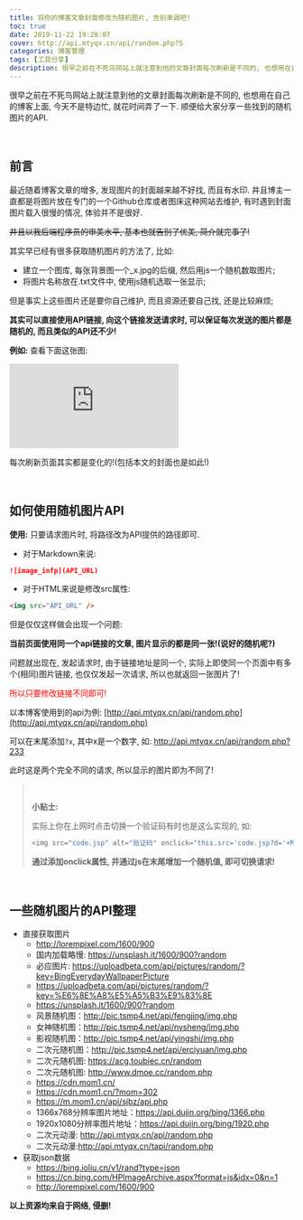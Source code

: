 ```yaml
---
title: 将你的博客文章封面修改为随机图片, 告别单调吧!
toc: true
date: 2019-11-22 19:28:07
cover: http://api.mtyqx.cn/api/random.php?5
categories: 博客管理
tags: [工具分享]
description: 很早之前在不死鸟网站上就注意到他的文章封面每次刷新是不同的, 也想用在自己的博客上面, 今天不是特边忙, 就花时间弄了一下.
---
```


很早之前在不死鸟网站上就注意到他的文章封面每次刷新是不同的, 也想用在自己的博客上面, 今天不是特边忙, 就花时间弄了一下. 顺便给大家分享一些找到的随机图片的API.

<br/>

<!--more-->

## 前言

最近随着博客文章的增多, 发现图片的封面越来越不好找, 而且有水印. 并且博主一直都是将图片放在专门的一个Github仓库或者图床这种网站去维护, 有时遇到封面图片载入很慢的情况, 体验并不是很好. 

~~并且以我后端程序员的审美水平, 基本也就告别了优美, 简介就完事了!~~

其实早已经有很多获取随机图片的方法了, 比如:

-   建立一个图库, 每张背景图一个_x.jpg的后缀, 然后用js一个随机数取图片;
-   将图片名称放在.txt文件中, 使用js随机选取一张显示;

但是事实上这些图片还是要你自己维护, 而且资源还要自己找, 还是比较麻烦;

**其实可以直接使用API链接, 向这个链接发送请求时, 可以保证每次发送的图片都是随机的, 而且类似的API还不少!**

**例如:** 查看下面这张图:

![](http://api.mtyqx.cn/api/random.php?6)

每次刷新页面其实都是变化的!(包括本文的封面也是如此!)

<br/>

## 如何使用随机图片API

**使用:** 只要请求图片时, 将路径改为API提供的路径即可.

-   对于Markdown来说:

```markdown
![image_infp](API_URL)
```

-   对于HTML来说是修改src属性:

```html
<img src="API_URL" />
```

但是仅仅这样做会出现一个问题:

**当前页面使用同一个api链接的文章, 图片显示的都是同一张!(说好的随机呢?)**

问题就出现在, 发起请求时, 由于链接地址是同一个, 实际上即使同一个页面中有多个(相同)图片链接, 也仅仅发起一次请求, 所以也就返回一张图片了!

<font color="#ff0000">所以只要修改链接不同即可!</font>

以本博客使用到的api为例: [http://api.mtyqx.cn/api/random.php](http://api.mtyqx.cn/api/random.php)

可以在末尾添加`?x`, 其中x是一个数字, 如: http://api.mtyqx.cn/api/random.php?233

此时这是两个完全不同的请求, 所以显示的图片即为不同了!

><br/>
>
>**小贴士:**
>
>实际上你在上网时点击切换一个验证码有时也是这么实现的, 如:
>
>```java
><img src="code.jsp" alt="验证码" οnclick="this.src='code.jsp?d='+Math.random();" />
>```
>
>**通过添加onclick属性, 并通过js在末尾增加一个随机值, 即可切换请求!**

<br/>

## 一些随机图片的API整理

-   直接获取图片
    -   http://lorempixel.com/1600/900
    -   国内加载略慢: https://unsplash.it/1600/900?random
    -   必应图片: https://uploadbeta.com/api/pictures/random/?key=BingEverydayWallpaperPicture
    -   https://uploadbeta.com/api/pictures/random/?key=%E6%8E%A8%E5%A5%B3%E9%83%8E 
    -   https://unsplash.it/1600/900?random
    -   风景随机图：http://pic.tsmp4.net/api/fengjing/img.php
    -   女神随机图：http://pic.tsmp4.net/api/nvsheng/img.php
    -   影视随机图：http://pic.tsmp4.net/api/yingshi/img.php
    -   二次元随机图：http://pic.tsmp4.net/api/erciyuan/img.php
    -   二次元随机图: https://acg.toubiec.cn/random
    -   二次元随机图: http://www.dmoe.cc/random.php
    -   https://cdn.mom1.cn/
    -   https://cdn.mom1.cn/?mom=302
    -   https://m.mom1.cn/api/sjbz/api.php
    -   1366x768分辨率图片地址：https://api.dujin.org/bing/1366.php
    -   1920x1080分辨率图片地址：https://api.dujin.org/bing/1920.php
    -   二次元动漫: http://api.mtyqx.cn/api/random.php
    -   二次元动漫:http://api.mtyqx.cn/tapi/random.php
-   获取json数据
    -   https://bing.ioliu.cn/v1/rand?type=json
    -   https://cn.bing.com/HPImageArchive.aspx?format=js&idx=0&n=1
    -   http://lorempixel.com/1600/900

**以上资源均来自于网络, 侵删!**

<br/>